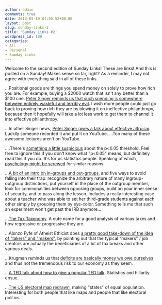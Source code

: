 ```yaml
---
author: admin
comments: true
date: 2013-05-19 04:00:52+00:00
layout: post
slug: sunday-links-2
title: 'Sunday Links #2'
wordpress_id: 109
categories:
- All
- Personal
- Sunday Links
---
```


Welcome to the second edition of Sunday Links!  These are links!  And this is posted on a Sunday!  Makes sense so far, right?  As a reminder, I may not agree with everything said in all of these links.

...Positional goods are things you spend money on solely to prove how rich you are.  For example, buying a $2000 watch that isn't any better than a $100 one.  [Peter Singer reminds us that such spending is somewhere between entirely wasteful and terribly evil](http://www.project-syndicate.org/commentary/the-moral-shortcomings-of-conspicuous-consumption-by-peter-singer).  I wish more people could just go back to proving how rich they are by blowing it on ineffective philanthropy, because then it hopefully will take a lot less work to get them to channel it into effective philanthropy.

...In other Singer news, [Peter Singer gives a talk about effective altruism](https://www.youtube.com/watch?v=fEulhlGgskc).  Luckily someone recorded it and put it on YouTube.  ...Too many of these awesome lectures aren't on YouTube.

....There's [something a little suspicious](http://scienceblogs.com/pharyngula/2012/08/13/live-by-statistics-die-by-statistics/) about the p<0.05 threshold.  Feel free to ignore this if you don't know what "p<0.05" means, but definitely read this if you do.  It's for us statistics people.  Speaking of which, [psychology might be screwed](http://www.nature.com/news/nobel-laureate-challenges-psychologists-to-clean-up-their-act-1.11535) for similar reasons.<!-- more -->

...[A bit of an intro on in-groups and out-groups](http://www.psychologytoday.com/blog/fulfillment-any-age/201012/in-groups-out-groups-and-the-psychology-crowds), and five ways to avoid falling into their trap: recognize the arbitrary nature of many ingroup-outgroup distinctions, put yourself in the place of the outgroup member, look for commonalities between opposing groups, build on your inner sense of security, and to pass along the lesson.  Includes a really interesting case about a teacher who was able to set her third-grade students against each other simply by grouping them by eye-color.  Something tells me that such an experiment won't get past the IRB anymore...

...[The Tax Taxonomy](http://www.freakonomics.com/2012/10/03/a-tax-taxonomy/).  A cute name for a good analysis of various taxes and how regressive or progressive they are.

...Alonzo Fyfe of Atheist Ethicist does [a pretty good take-down of the idea of "takers" and "makers"](http://atheistethicist.blogspot.com/2013/01/the-myth-of-makers-and-takers.html), by pointing out that the typical "makers" / job creators are actually the beneficiaries of a lot of tax breaks and other various deals.

...Krugman reminds us that [deficits are basically money we owe ourselves](http://www.nytimes.com/2013/03/29/opinion/krugman-cheating-our-children.html) and thus not the tremendous risk to our economy as they seem.

...[A TED talk about how to give a popular TED talk](http://www.ted.com/talks/lies_damned_lies_and_statistics_about_tedtalks.html).  Statistics and hillarity ensue.

...[The US electoral map redrawn](http://fakeisthenewreal.org/reform/), making "states" of equal population.  Interesting for both people that like maps and people that like electoral politics.
